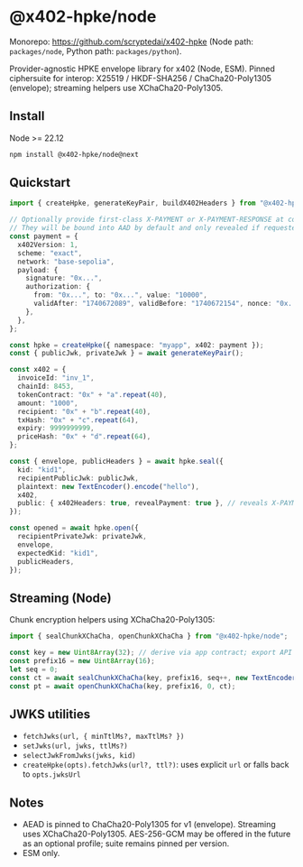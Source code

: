 # @x402-hpke/node

Monorepo: https://github.com/scryptedai/x402-hpke (Node path: `packages/node`, Python path: `packages/python`).

Provider-agnostic HPKE envelope library for x402 (Node, ESM). Pinned ciphersuite for interop:
X25519 / HKDF-SHA256 / ChaCha20-Poly1305 (envelope); streaming helpers use XChaCha20-Poly1305.

## Install

Node >= 22.12

```bash
npm install @x402-hpke/node@next
```

## Quickstart

```ts
import { createHpke, generateKeyPair, buildX402Headers } from "@x402-hpke/node";

// Optionally provide first-class X-PAYMENT or X-PAYMENT-RESPONSE at construction time.
// They will be bound into AAD by default and only revealed if requested at seal time.
const payment = {
  x402Version: 1,
  scheme: "exact",
  network: "base-sepolia",
  payload: {
    signature: "0x...",
    authorization: {
      from: "0x...", to: "0x...", value: "10000",
      validAfter: "1740672089", validBefore: "1740672154", nonce: "0x...",
    },
  },
};

const hpke = createHpke({ namespace: "myapp", x402: payment });
const { publicJwk, privateJwk } = await generateKeyPair();

const x402 = {
  invoiceId: "inv_1",
  chainId: 8453,
  tokenContract: "0x" + "a".repeat(40),
  amount: "1000",
  recipient: "0x" + "b".repeat(40),
  txHash: "0x" + "c".repeat(64),
  expiry: 9999999999,
  priceHash: "0x" + "d".repeat(64),
};

const { envelope, publicHeaders } = await hpke.seal({
  kid: "kid1",
  recipientPublicJwk: publicJwk,
  plaintext: new TextEncoder().encode("hello"),
  x402,
  public: { x402Headers: true, revealPayment: true }, // reveals X-PAYMENT or X-PAYMENT-RESPONSE
});

const opened = await hpke.open({
  recipientPrivateJwk: privateJwk,
  envelope,
  expectedKid: "kid1",
  publicHeaders,
});
```

## Streaming (Node)

Chunk encryption helpers using XChaCha20-Poly1305:

```ts
import { sealChunkXChaCha, openChunkXChaCha } from "@x402-hpke/node";

const key = new Uint8Array(32); // derive via app contract; export API is planned
const prefix16 = new Uint8Array(16);
let seq = 0;
const ct = await sealChunkXChaCha(key, prefix16, seq++, new TextEncoder().encode("chunk"));
const pt = await openChunkXChaCha(key, prefix16, 0, ct);
```

## JWKS utilities

- `fetchJwks(url, { minTtlMs?, maxTtlMs? })`
- `setJwks(url, jwks, ttlMs?)`
- `selectJwkFromJwks(jwks, kid)`
- `createHpke(opts).fetchJwks(url?, ttl?)`: uses explicit `url` or falls back to `opts.jwksUrl`

## Notes

- AEAD is pinned to ChaCha20-Poly1305 for v1 (envelope). Streaming uses XChaCha20-Poly1305. AES-256-GCM may be offered in the future as an optional profile; suite remains pinned per version.
- ESM only.